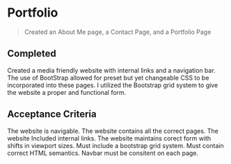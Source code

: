 # Portfolio 
>Created an About Me page, a Contact Page, and a Portfolio Page
## Completed 
Created a media friendly website with internal links and a navigation bar. The use of BootStrap allowed for preset but yet changeable CSS to be incorporated into these pages. I utilized the Bootstrap grid system to give the website a proper and functional form.
## Acceptance Criteria
The website is navigable. The website contains all the correct pages. The website Included internal links. The website maintains corect form with shifts in viewport sizes. Must include a bootstrap grid system. Must contain correct HTML semantics. Navbar must be consitent on each page. 
